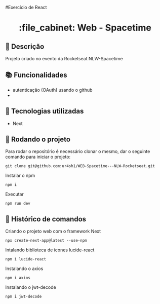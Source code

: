 #Exercício de React
<h1 align="center">:file_cabinet: Web - Spacetime</h1>

## :memo: Descrição
Projeto criado no evento da Rocketseat NLW-Spacetime

## :books: Funcionalidades
* autenticação (OAuth) usando o github
* 

## :wrench: Tecnologias utilizadas
* Next

## :rocket: Rodando o projeto
Para rodar o repositório é necessário clonar o mesmo, dar o seguinte comando para iniciar o projeto:
```
git clone git@github.com:ur4sh1/WEB-Spacetime---NLW-Rocketseat.git
```
Instalar o npm
```
npm i
```
Executar
```
npm run dev
```

## :wrench: Histórico de comandos
Criando o projeto web com o framework Next
```
npx create-next-app@latest --use-npm
```
Intalando biblioteca de icones lucide-react
```
npm i lucide-react
```
Instalando o axios
```
npm i axios
```
Instalando o jwt-decode
```
npm i jwt-decode
```
